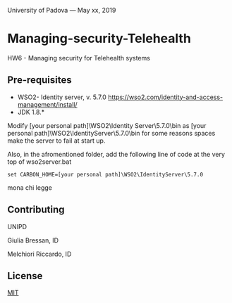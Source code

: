 University of Padova — May xx, 2019

# Managing-security-Telehealth
HW6 - Managing security for Telehealth systems

## Pre-requisites

* WSO2- Identity server, v. 5.7.0 https://wso2.com/identity-and-access-management/install/
* JDK 1.8.*

Modify 
[your personal path]\WSO2\Identity Server\5.7.0\bin
as
[your personal path]\WSO2\IdentityServer\5.7.0\bin
for some reasons spaces make the server to fail at start up.

Also, in the afromentioned folder, add the following line of code at the very top of wso2server.bat
```
set CARBON_HOME=[your personal path]\WSO2\IdentityServer\5.7.0

```
mona
chi 
legge


## Contributing
UNIPD

Giulia Bressan, ID

Melchiori Riccardo, ID 

## License
[MIT](https://choosealicense.com/licenses/mit/)

